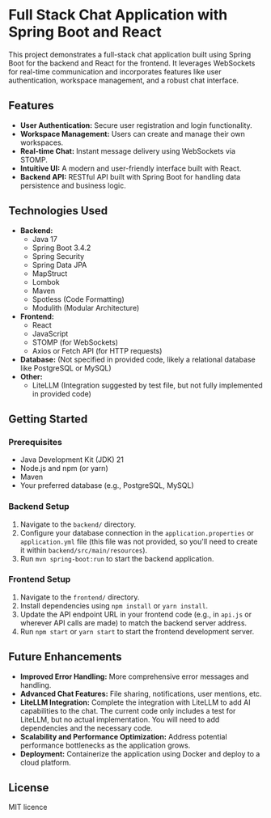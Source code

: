  # Full Stack Chat Application with Spring Boot and React

This project demonstrates a full-stack chat application built using Spring Boot for the backend and React for the frontend. It leverages WebSockets for real-time communication and incorporates features like user authentication, workspace management, and a robust chat interface.

## Features

* **User Authentication:** Secure user registration and login functionality.
* **Workspace Management:** Users can create and manage their own workspaces.
* **Real-time Chat:**  Instant message delivery using WebSockets via STOMP.
* **Intuitive UI:**  A modern and user-friendly interface built with React.
* **Backend API:** RESTful API built with Spring Boot for handling data persistence and business logic.

## Technologies Used

* **Backend:**
    * Java 17
    * Spring Boot 3.4.2
    * Spring Security
    * Spring Data JPA
    * MapStruct
    * Lombok
    * Maven
    * Spotless (Code Formatting)
    * Modulith (Modular Architecture)
* **Frontend:**
    * React
    * JavaScript
    * STOMP (for WebSockets)
    * Axios or Fetch API (for HTTP requests)
* **Database:** (Not specified in provided code, likely a relational database like PostgreSQL or MySQL)
* **Other:**
    * LiteLLM (Integration suggested by test file, but not fully implemented in provided code)


## Getting Started

### Prerequisites

* Java Development Kit (JDK) 21
* Node.js and npm (or yarn)
* Maven
* Your preferred database (e.g., PostgreSQL, MySQL)

### Backend Setup

1. Navigate to the `backend/` directory.
2. Configure your database connection in the `application.properties` or `application.yml` file (this file was not provided, so you'll need to create it within `backend/src/main/resources`).
3. Run `mvn spring-boot:run` to start the backend application.

### Frontend Setup

1. Navigate to the `frontend/` directory.
2. Install dependencies using `npm install` or `yarn install`.
3. Update the API endpoint URL in your frontend code (e.g., in `api.js` or wherever API calls are made) to match the backend server address.
4. Run `npm start` or `yarn start` to start the frontend development server.

## Future Enhancements

* **Improved Error Handling:** More comprehensive error messages and handling.
* **Advanced Chat Features:** File sharing, notifications, user mentions, etc.
* **LiteLLM Integration:**  Complete the integration with LiteLLM to add AI capabilities to the chat.  The current code only includes a test for LiteLLM, but no actual implementation.  You will need to add dependencies and the necessary code.
* **Scalability and Performance Optimization:**  Address potential performance bottlenecks as the application grows.
* **Deployment:** Containerize the application using Docker and deploy to a cloud platform.


## License
MIT licence
